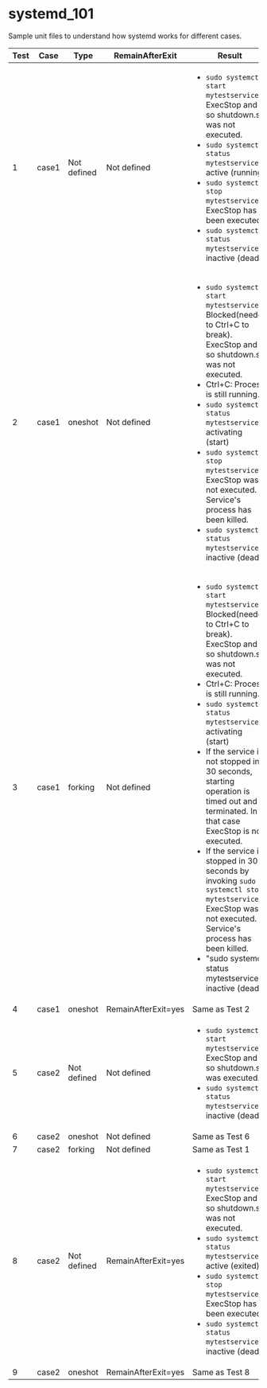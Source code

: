 # systemd_101
Sample unit files to understand how systemd works for different cases.


| Test | Case | Type | RemainAfterExit | Result |
| ---- | ---- | ---- | --------------- | ------------- |
| 1 | case1 | Not defined | Not defined | <ul><li>`sudo systemctl start mytestservice`: ExecStop and so shutdown.sh was not executed.</li><li>`sudo systemctl status mytestservice`: active (running)</li><li>`sudo systemctl stop mytestservice`: ExecStop has been executed.</li><li>`sudo systemctl status mytestservice`: inactive (dead)</li></ul> |
| 2 | case1 | oneshot | Not defined | <ul><li>`sudo systemctl start mytestservice`: Blocked(needed to Ctrl+C to break). ExecStop and so shutdown.sh was not executed.</li><li>Ctrl+C: Process is still running.</li><li>`sudo systemctl status mytestservice`: activating (start)</li><li>`sudo systemctl stop mytestservice`: ExecStop was not executed. Service's process has been killed.</li><li>`sudo systemctl status mytestservice`: inactive (dead)</li></ul> |
| 3 | case1 | forking | Not defined |<ul><li>`sudo systemctl start mytestservice`: Blocked(needed to Ctrl+C to break). ExecStop and so shutdown.sh was not executed.</li><li>Ctrl+C: Process is still running.</li><li>`sudo systemctl status mytestservice`: activating (start)</li><li>If the service is not stopped in 30 seconds, starting operation is timed out and terminated. In that case ExecStop is not executed.</li><li>If the service is stopped in 30 seconds by invoking `sudo systemctl stop mytestservice`: ExecStop was not executed. Service's process has been killed.</li><li>"sudo systemctl status mytestservice": inactive (dead)</li></ul>|
| 4 | case1 | oneshot | RemainAfterExit=yes  | Same as Test 2 |
| 5 | case2 | Not defined | Not defined | <ul><li>`sudo systemctl start mytestservice`: ExecStop and so shutdown.sh was executed.</li><li>`sudo systemctl status mytestservice`: inactive (dead)</li></ul>|
| 6 | case2 | oneshot | Not defined | Same as Test 6 |
| 7 | case2 | forking | Not defined | Same as Test 1 |
| 8 | case2 | Not defined | RemainAfterExit=yes |<ul><li>`sudo systemctl start mytestservice`: ExecStop and so shutdown.sh was not executed.</li><li>`sudo systemctl status mytestservice`: active (exited)</li><li>`sudo systemctl stop mytestservice`: ExecStop has been executed.</li><li>`sudo systemctl status mytestservice`: inactive (dead)</li></ul>|
| 9 | case2 | oneshot | RemainAfterExit=yes | Same as Test 8 |
